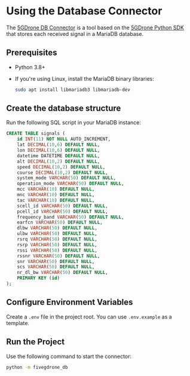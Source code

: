 # Using the Database Connector

The [5GDrone DB Connector](https://github.com/aferre88/5gdrone-sdk) is a tool based on the [5GDrone Python SDK](2sdk.md) that stores each received signal in a MariaDB database.

## Prerequisites

- Python 3.8+
- If you're using Linux, install the MariaDB binary libraries:

    ``` sh
    sudo apt install libmariadb3 libmariadb-dev
    ```

## Create the database structure

Run the following SQL script in your MariaDB instance:

``` sql
CREATE TABLE signals (
    id INT(11) NOT NULL AUTO_INCREMENT,
    lat DECIMAL(10,6) DEFAULT NULL,
    lon DECIMAL(10,6) DEFAULT NULL,
    datetime DATETIME DEFAULT NULL,
    alt DECIMAL(10,2) DEFAULT NULL,
    speed DECIMAL(10,2) DEFAULT NULL,
    course DECIMAL(10,2) DEFAULT NULL,
    system_mode VARCHAR(50) DEFAULT NULL,
    operation_mode VARCHAR(50) DEFAULT NULL,
    mcc VARCHAR(10) DEFAULT NULL,
    mnc VARCHAR(10) DEFAULT NULL,
    tac VARCHAR(10) DEFAULT NULL,
    scell_id VARCHAR(50) DEFAULT NULL,
    pcell_id VARCHAR(50) DEFAULT NULL,
    frequency_band VARCHAR(50) DEFAULT NULL,
    earfcn VARCHAR(50) DEFAULT NULL,
    dlbw VARCHAR(50) DEFAULT NULL,
    ulbw VARCHAR(50) DEFAULT NULL,
    rsrq VARCHAR(50) DEFAULT NULL,
    rsrp VARCHAR(50) DEFAULT NULL,
    rssi VARCHAR(50) DEFAULT NULL,
    rssnr VARCHAR(50) DEFAULT NULL,
    snr VARCHAR(50) DEFAULT NULL,
    scs VARCHAR(50) DEFAULT NULL,
    nr_dl_bw VARCHAR(50) DEFAULT NULL,
    PRIMARY KEY (id)
);
```

## Configure Environment Variables
Create a `.env` file in the project root. You can use `.env.example` as a template.

## Run the Project
Use the following command to start the connector:

```sh
python -m fivegdrone_db
```
